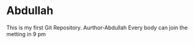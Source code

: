 # Abdullah
This is my first Git Repository. 
Aurthor-Abdullah 
Every body can join the metting in 9 pm
